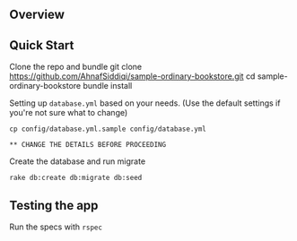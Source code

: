 ## Overview

## Quick Start
Clone the repo and bundle
    git clone https://github.com/AhnafSiddiqi/sample-ordinary-bookstore.git
    cd sample-ordinary-bookstore
    bundle install

Setting up `database.yml` based on your needs. (Use the default settings if you're not sure what to change)

    cp config/database.yml.sample config/database.yml

    ** CHANGE THE DETAILS BEFORE PROCEEDING 

Create the database and run migrate

    rake db:create db:migrate db:seed

## Testing the app
Run the specs with `rspec`